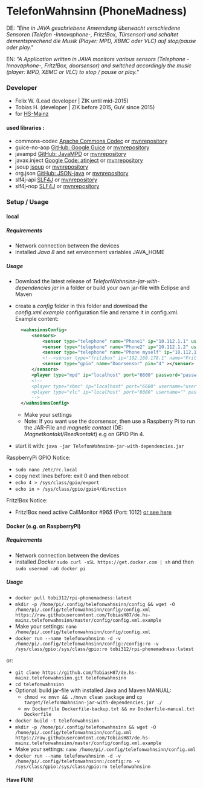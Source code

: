 # TelefonWahnsinn (PhoneMadness)

DE: *"Eine in JAVA geschriebene Anwendung überwacht verschiedene Sensoren (Telefon -Innovaphone-, Fritz!Box, Türsensor) und schaltet dementsprechend die Musik (Player: MPD, XBMC oder VLC) auf stop/pause oder play."*

EN: *"A Application written in JAVA monitors various sensors (Telephone -Innovaphone-, Fritz!Box, doorsensor) and switched accordingly the music (player: MPD, XBMC or VLC) to stop / pause or play."*


### Developer
* Felix W. (Lead developer | ZIK until mid-2015)
* Tobias H. (developer | ZIK before 2015, GuV since 2015)
* for [HS-Mainz](https://www.hs-mainz.de/)


#### used libraries : 
*  commons-codec [Apache Commons Codec](http://commons.apache.org/proper/commons-codec/download_codec.cgi) or [mvnrepository](https://mvnrepository.com/artifact/commons-codec/commons-codec)
*  guice-no-aop [GitHub: Google Guice](https://github.com/google/guice/) or [mvnrepository](https://mvnrepository.com/artifact/com.google.inject/guice)
*  javampd [GitHub: JavaMPD](https://github.com/finnyb/javampd) or [mvnrepository](https://mvnrepository.com/artifact/net.thejavashop/javampd)
*  javax.inject [Google Code: atinject](https://code.google.com/p/atinject/) or [mvnrepository](https://mvnrepository.com/artifact/javax.inject/javax.inject)
*  jsoup [jsoup](https://jsoup.org/) or [mvnrepository](https://mvnrepository.com/artifact/org.jsoup/jsoup)
*  org.json [GitHub: JSON-java](https://github.com/stleary/JSON-java) or [mvnrepository](https://mvnrepository.com/artifact/org.json/json)
*  slf4j-api [SLF4J](http://www.slf4j.org/) or [mvnrepository](https://mvnrepository.com/artifact/org.slf4j/slf4j-api)
*  slf4j-nop [SLF4J](http://www.slf4j.org/) or [mvnrepository](https://mvnrepository.com/artifact/org.slf4j/slf4j-nop)


### Setup / Usage 

#### local

##### Requirements

* Network connection between the devices
* installed *Java 8* and set environment variables JAVA_HOME

##### Usage

* Download the latest release of *TelefonWahnsinn-jar-with-dependencies.jar* in a folder or build your own jar-file with Eclipse and Maven 
* create a *config* folder in this folder and download the *config.xml.example* configuration file and rename it in config.xml. Example content:
  ```xml
	<wahnsinnsConfig>
		<sensors>
			<sensor type="telephone" name="Phone1" ip="10.112.1.1" username="user" password="password" ></sensor>
			<sensor type="telephone" name="Phone2" ip="10.112.1.2" username="user" password="password" ></sensor>
			<sensor type="telephone" name="Phone myself" ip="10.112.1.3" username="user" password="password" ></sensor>
			<!--<sensor type="fritzbox" ip="192.168.178.1" name="FritzBox"></sensor>-->
			<sensor type="gpio" name="Doorsensor" pin="4" ></sensor>
		</sensors>
		<player type="mpd" ip="localhost" port="6600" password="password"></player>
		<!--
		<player type="xbmc" ip="localhost" port="6600" username="user" password="password"></player>
		<player type="vlc" ip="localhost" port="8080" username="" password="password"></player>
		-->
	</wahnsinnsConfig>
  ```
  
	* Make your settings
	* Note: If you want use the doorsensor, then use a Raspberry Pi to run the JAR-File and *magnetic contact* (DE: *Magnetkontakt/Reedkontakt*) e.g on GPIO Pin 4.
* start it with: ``` java -jar TelefonWahnsinn-jar-with-dependencies.jar ```

RaspberryPi GPIO Notice:
* ``` sudo nano /etc/rc.local ```
* copy next lines before: exit 0 and then reboot
* ``` echo 4 > /sys/class/gpio/export ```
* ``` echo in > /sys/class/gpio/gpio4/direction ```

Fritz!Box Notice:
* Fritz!Box need active CallMonitor #96*5* (Port: 1012) [or see here](https://www.janrufmonitor.de/ueberwachung-freischalten/)

#### Docker (e.g. on RaspberryPi)

##### Requirements

* Network connection between the devices
* installed *Docker* ``` sudo curl -sSL https://get.docker.com | sh ``` and then ``` sudo usermod -aG docker pi ```

##### Usage

* ``` docker pull tobi312/rpi-phonemadness:latest ```
* ``` mkdir -p /home/pi/.config/telefonwahnsinn/config && wget -O /home/pi/.config/telefonwahnsinn/config/config.xml https://raw.githubusercontent.com/TobiasH87/de.hs-mainz.telefonwahnsinn/master/config/config.xml.example ```
* Make your settings: ``` nano /home/pi/.config/telefonwahnsinn/config/config.xml ```
* ``` docker run --name telefonwahnsinn -d -v /home/pi/.config/telefonwahnsinn/config:/config:ro -v /sys/class/gpio:/sys/class/gpio:ro tobi312/rpi-phonemadness:latest ```

or:

* ``` git clone https://github.com/TobiasH87/de.hs-mainz.telefonwahnsinn.git telefonwahnsinn ```
* ``` cd telefonwahnsinn ```
* Optional: build jar-file with installed Java and Maven MANUAL:
	* ``` chmod +x mnvn && ./mnvn clean package ``` and ``` cp target/TelefonWahnsinn-jar-with-dependencies.jar ./ ```
	* ``` mv Dockerfile Dockerfile-backup.txt && mv Dockerfile-manual.txt Dockerfile ```
* ``` docker build -t telefonwahnsinn . ```
* ``` mkdir -p /home/pi/.config/telefonwahnsinn && wget -O /home/pi/.config/telefonwahnsinn/config.xml https://raw.githubusercontent.com/TobiasH87/de.hs-mainz.telefonwahnsinn/master/config/config.xml.example ```
* Make your settings: ``` nano /home/pi/.config/telefonwahnsinn/config.xml ```
* ``` docker run --name telefonwahnsinn -d -v /home/pi/.config/telefonwahnsinn:/config:ro -v /sys/class/gpio:/sys/class/gpio:ro telefonwahnsinn ```


#### Have FUN!
